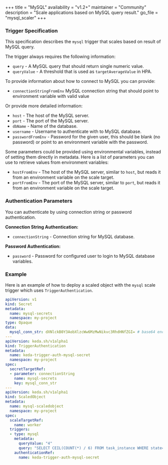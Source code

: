 +++
title = "MySQL"
availability = "v1.2+"
maintainer = "Community"
description = "Scale applications based on MySQL query result."
go_file = "mysql_scaler"
+++

### Trigger Specification

This specification describes the `mysql` trigger that scales based on result of MySQL query.

The trigger always requires the following information:

- `query` - A MySQL query that should return single numeric value.
- `queryValue` - A threshold that is used as `targetAverageValue` in HPA.

To provide information about how to connect to MySQL you can provide:

- `connectionStringFromEnv` MySQL connection string that should point to environment variable with valid value

Or provide more detailed information:

- `host` - The host of the MySQL server.
- `port` - The port of the MySQL server.
- `dbName` - Name of the database.
- `username` - Username to authenticate with to MySQL database.
- `passwordFromEnv` - Password for the given user, this should be blank (no password) or point to an environment
 variable with the password.

Some parameters could be provided using environmental variables, instead of setting them directly in metadata. Here is a list of parameters you can use to retrieve values from environment variables:

- `hostFromEnv` - The host of the MySQL server, similar to `host`, but reads it from an environment variable on the scale target.
- `portFromEnv` - The port of the MySQL server, similar to `port`, but reads it from an environment variable on the scale target.

### Authentication Parameters

You can authenticate by using connection string or password authentication.

**Connection String Authentication:**

- `connectionString` - Connection string for MySQL database.

**Password Authentication:**

- `password` - Password for configured user to login to MySQL database variables.

### Example

Here is an example of how to deploy a scaled object with the `mysql` scale trigger which uses `TriggerAuthentication`.

```yaml
apiVersion: v1
kind: Secret
metadata:
  name: mysql-secrets
  namespace: my-project
type: Opaque
data:
  mysql_conn_str: dXNlckB0Y3AobXlzcWw6MzMwNikvc3RhdHNfZGI= # base64 encoded value of mysql connectionString of format user@tcp(mysql:3306)/stats_db
---
apiVersion: keda.sh/v1alpha1
kind: TriggerAuthentication
metadata:
  name: keda-trigger-auth-mysql-secret
  namespace: my-project
spec:
  secretTargetRef:
  - parameter: connectionString
    name: mysql-secrets
    key: mysql_conn_str
---
apiVersion: keda.sh/v1alpha1
kind: ScaledObject
metadata:
  name: mysql-scaledobject
  namespace: my-project
spec:
  scaleTargetRef:
    name: worker
  triggers:
  - type: mysql
    metadata:
      queryValue: "4"
      query: "SELECT CEIL(COUNT(*) / 6) FROM task_instance WHERE state='running' OR state='queued'"
    authenticationRef:
      name: keda-trigger-auth-mysql-secret
```
